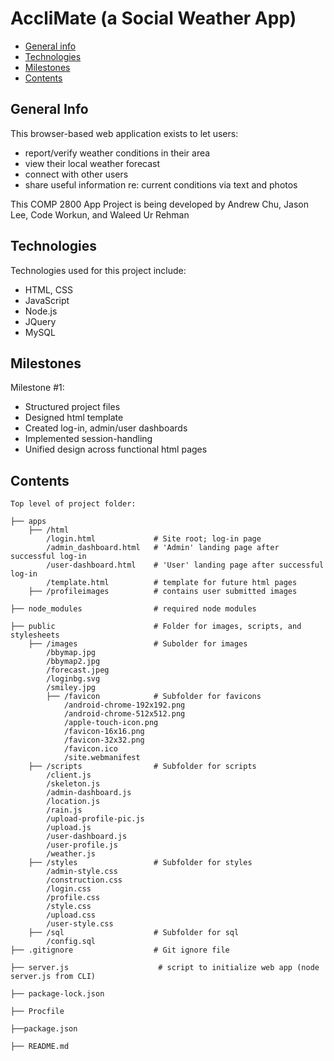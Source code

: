 # AccliMate (a Social Weather App)

- [General info](#general-info)
- [Technologies](#technologies)
- [Milestones](#Milestones)
- [Contents](#content)

## General Info

This browser-based web application exists to let users:
- report/verify weather conditions in their area
- view their local weather forecast
- connect with other users 
- share useful information re: current conditions via text and photos

This COMP 2800 App Project is being developed by Andrew Chu, Jason Lee, Code Workun, and Waleed Ur Rehman

## Technologies

Technologies used for this project include:

- HTML, CSS
- JavaScript
- Node.js
- JQuery
- MySQL

## Milestones

Milestone #1:
- Structured project files
- Designed html template
- Created log-in, admin/user dashboards
- Implemented session-handling
- Unified design across functional html pages

## Contents

```
Top level of project folder:

├── apps
    ├── /html
        /login.html             # Site root; log-in page
        /admin_dashboard.html   # 'Admin' landing page after successful log-in
        /user-dashboard.html    # 'User' landing page after successful log-in
        /template.html          # template for future html pages
    ├── /profileimages          # contains user submitted images
    
├── node_modules                # required node modules

├── public                      # Folder for images, scripts, and stylesheets
    ├── /images                 # Subolder for images
        /bbymap.jpg
        /bbymap2.jpg
        /forecast.jpeg
        /loginbg.svg
        /smiley.jpg
        ├── /favicon            # Subfolder for favicons
            /android-chrome-192x192.png
            /android-chrome-512x512.png
            /apple-touch-icon.png
            /favicon-16x16.png
            /favicon-32x32.png
            /favicon.ico
            /site.webmanifest   
    ├── /scripts                # Subfolder for scripts
        /client.js
        /skeleton.js
        /admin-dashboard.js
        /location.js
        /rain.js
        /upload-profile-pic.js
        /upload.js
        /user-dashboard.js
        /user-profile.js
        /weather.js
    ├── /styles                 # Subfolder for styles
        /admin-style.css
        /construction.css
        /login.css
        /profile.css
        /style.css
        /upload.css
        /user-style.css
    ├── /sql                    # Subfolder for sql 
        /config.sql
├── .gitignore                  # Git ignore file

├── server.js                    # script to initialize web app (node server.js from CLI)

├── package-lock.json

├── Procfile

├──package.json

├── README.md
